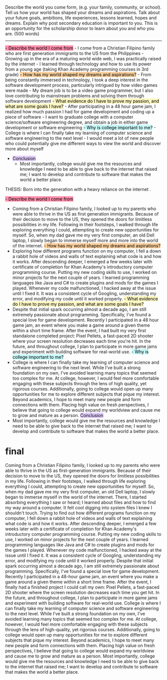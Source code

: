 
Describe the world you come form, (e.g. your family, community, or school). Tell us how your world has shaped your dreams and aspirations. Talk about your future goals, ambitions, life experiences, lessons learned, hopes and dreams. Explain why post secondary education is important to you. This is an opportunity for the scholarship donor to learn about you and who you are. (500 words)

---

<mark style="background: #FF5582A6;">- Describe the world I come from</mark>
    - I come from a Christian Filipino family who are first generation immigrants to the US from the Philippines
    - Growing up in the era of a maturing world wide web, I was practically raised by the internet
    - I learned through technology and how to use its power from a young age (taking Khan Academy programming courses in 3rd grade)
<mark style="background: #FFB86CA6;">- How has my world shaped my dreams and aspirations?</mark>
    - From being constantly immersed in technology, I took a deep interest in the software development process, particularly intrigued by how video games were made
    - My dream job is to be a video game programmer, but I also love contributing to mainstream problems and solving them through software development
<mark style="background: #FFF3A3A6;">- What evidence do I have to prove my passion, and what are some goals I have?</mark>
    - After participating in a 48 hour game jam, I realized how much passion I had for game development and coding up a piece of software
    - I want to graduate college with a computer science/software engineering degree, and obtain a job in either game development or software engineering
<mark style="background: #ABF7F7A6;">- Why is college important to me?</mark>
    - College is where I can finally take my learning of computer science and software engineering to the next level
    - I would meet a lot of new people who could potentially give me different ways to view the world and discover more about myself
- <mark style="background: #D2B3FFA6;">Conclusion</mark>
    - Most importantly, college would give me the resources and knowledge I need to be able to give back to the internet that raised me; I want to develop and contribute to software that makes the world a better place.

THESIS:
Born into the generation with a heavy reliance on the internet .

<mark style="background: #FF5582A6;">- Describe the world I come from</mark>
- Coming from a Christian Filipino family, I looked up to my parents who were able to thrive in the US as first generation immigrants. Because of their decision to move to the US, they opened the doors for limitless possibilities in my life. Following in their footsteps, I walked through life exploring everything I could, attempting to create new opportunities for myself. So, when my dad gave me my very first computer, an old Dell laptop, I slowly began to immerse myself more and more into the world of the internet.
<mark style="background: #FFB86CA6;">- How has my world shaped my dreams and aspirations?</mark>
- Exploring how different programs function on my computer, I fell a down a rabbit hole of videos and walls of text explaining what code is and how it works. After descending deeper, I emerged a few weeks later with certificate of completion for Khan Academy's introductory computer programming course. Putting my new coding skills to use, I worked on minor projects for the next couple of years. I learned programming languages like Java and C# to create plugins and mods for the games I played. Whenever my code malfunctioned, I hacked away at the issue until I fixed it. It was a consistent cycle of Googling, understanding my error, and modifying my code until it worked properly. 
<mark style="background: #FFF3A3A6;">- What evidence do I have to prove my passion, and what are some goals I have?</mark>
- Despite that initial spark occurring almost a decade ago, I am still extremely passionate about programming. Specifically, I've found a special love for game development. Recently I participated in a 48 hour game jam, an event where you make a game around a given theme within a short time frame. After the event, I had built my very first standalone completed project: Pixel Pellets, a fast-paced 2D shooter where your screen resolution decreases each time you're hit. In the future, and throughout college, I plan to participate in more game jams and experiment with building software for real-world use.
<mark style="background: #ABF7F7A6;">- Why is college important to me?</mark>
- College is where I can finally take my learning of computer science and software engineering to the next level. While I’ve built a strong foundation on my own, I've avoided learning many topics that seemed too complex for me. At college, however, I would feel more comfortable engaging with these subjects through the lens of high quality, yet rigorous courses. Additionally, going to college would open up many opportunities for me to explore different subjects that pique my interest. Beyond academics, I hope to meet many new people and form connections with them. Placing high value on fresh perspectives, I believe that going to college would expand my worldview and cause me to grow and mature as a person.
<mark style="background: #D2B3FFA6;">Conclusion</mark>
- Most importantly, college would give me the resources and knowledge I need to be able to give back to the internet that raised me; I want to develop and contribute to software that makes the world a better place.

# final
Coming from a Christian Filipino family, I looked up to my parents who were able to thrive in the US as first-generation immigrants. Because of their decision to move to the US, they opened the doors for limitless possibilities in my life. Following in their footsteps, I walked through life exploring everything I could, attempting to create new opportunities for myself. So, when my dad gave me my very first computer, an old Dell laptop, I slowly began to immerse myself in the world of the internet. There, I started absorbing everything I saw or heard; I learned about files and how to find my way around a computer. It felt cool digging into system files I knew I shouldn't touch.
Trying to find out how different programs function on my computer, I fell down a rabbit hole of videos and walls of text explaining what code is and how it works. After descending deeper, I emerged a few weeks later with a certificate of completion for Khan Academy's introductory computer programming course. Putting my new coding skills to use, I worked on minor projects for the next couple of years. I learned programming languages like Java and C# to create plugins and mods for the games I played. Whenever my code malfunctioned, I hacked away at the issue until I fixed it. It was a consistent cycle of Googling, understanding my error, and modifying my code until it worked properly. 
Despite that initial spark occurring almost a decade ago, I am still extremely passionate about programming. Specifically, I've found a special love for game development. Recently I participated in a 48-hour game jam, an event where you make a game around a given theme within a short time frame. After the event, I finally had a finished project I could call my own: Pixel Pellets, a fast-paced 2D shooter where the screen resolution decreases each time you get hit. In the future, and throughout college, I plan to participate in more game jams and experiment with building software for real-world use.
College is where I can finally take my learning of computer science and software engineering to the next level. While I’ve built a strong foundation on my own, I've avoided learning many topics that seemed too complex for me. At college, however, I would feel more comfortable engaging with these subjects through the lens of high-quality, yet rigorous courses. Additionally, going to college would open up many opportunities for me to explore different subjects that pique my interest. Beyond academics, I hope to meet many new people and form connections with them. Placing high value on fresh perspectives, I believe that going to college would expand my worldview and cause me to grow and mature as a person. Most importantly, college would give me the resources and knowledge I need to be able to give back to the internet that raised me; I want to develop and contribute to software that makes the world a better place.
